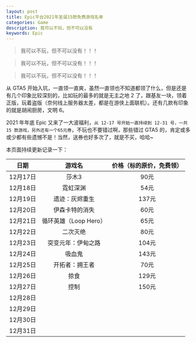 ```yaml
---
layout: post
title: Epic平台2021年圣诞15款免费游戏名单
categories: Game
description: 我可以不玩，但不可以没有
keywords: Epic
---
```


> 我可以不玩，但不可以没有！！！

> 我可以不玩，但不可以没有！！！

> 我可以不玩，但不可以没有！！！

从 GTA5 开始入坑，一直领一直爽，虽然一直领也不知道都领了什么，但是还是有几个印象比较深刻的，比如玩的最多的就是无主之地 2 了，跟基友一块，领着正版，玩着盗版（奈何线上服务器太差，都是在游侠上面联机）。还有几款有印象的就是胡闹厨房，文明 6。

2021 年年底 Epic 又来了一大波福利，`从 12-17 号开始一直持续到 12-31 号，一共 15 款游戏，另外还有一个65元券`，不玩也不要错过啊，那些错过 GTA5 的，肯定或多或少都有些遗憾不是！当然，送券也好多次了，就是不买，哈哈~

本页面持续更新记录一下：

|   日期   |        游戏名         | 价格（标的原价，免费领） |
| :------: | :-------------------: | :----------------------: |
| 12月17日 |         莎木3         |           90元           |
| 12月18日 |       霓虹深渊        |           54元           |
| 12月19日 |    遗迹：灰烬重生     |          137元           |
| 12月20日 |    伊森卡特的消失     |           60元           |
| 12月21日 | 循环英雄（Loop Hero） |           65元           |
| 12月22日 |       二次灭绝        |           80元           |
| 12月23日 |  突变元年：伊甸之路   |          104元           |
| 12月24日 |        吸血鬼         |          143元           |
| 12月25日 |    开拓者：拥王者     |           70元           |
| 12月26日 |         掠食          |          129元           |
| 12月27日 |         控制          |          150元           |
| 12月28日 |                       |                          |
| 12月29日 |                       |                          |
| 12月30日 |                       |                          |
| 12月31日 |                       |                          |

